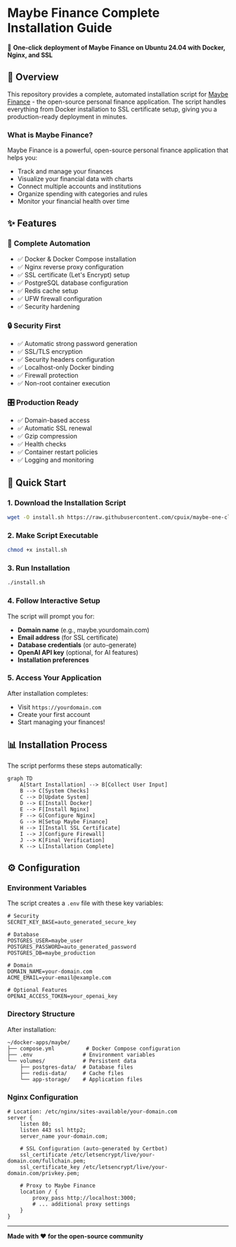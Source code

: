# Maybe Finance Complete Installation Guide
 
🚀 **One-click deployment of Maybe Finance on Ubuntu 24.04 with Docker, Nginx, and SSL**

## 🎯 Overview

This repository provides a complete, automated installation script for [Maybe Finance](https://github.com/maybe-finance/maybe) - the open-source personal finance application. The script handles everything from Docker installation to SSL certificate setup, giving you a production-ready deployment in minutes.

### What is Maybe Finance?

Maybe Finance is a powerful, open-source personal finance application that helps you:
- Track and manage your finances
- Visualize your financial data with charts
- Connect multiple accounts and institutions
- Organize spending with categories and rules
- Monitor your financial health over time

## ✨ Features

### 🔧 **Complete Automation**
- ✅ Docker & Docker Compose installation
- ✅ Nginx reverse proxy configuration
- ✅ SSL certificate (Let's Encrypt) setup
- ✅ PostgreSQL database configuration
- ✅ Redis cache setup
- ✅ UFW firewall configuration
- ✅ Security hardening

### 🔒 **Security First**
- ✅ Automatic strong password generation
- ✅ SSL/TLS encryption
- ✅ Security headers configuration
- ✅ Localhost-only Docker binding
- ✅ Firewall protection
- ✅ Non-root container execution

### 🎛️ **Production Ready**
- ✅ Domain-based access
- ✅ Automatic SSL renewal
- ✅ Gzip compression
- ✅ Health checks
- ✅ Container restart policies
- ✅ Logging and monitoring


## 🚀 Quick Start

### 1. Download the Installation Script

```bash
wget -O install.sh https://raw.githubusercontent.com/cpuix/maybe-one-click-install/main/install.sh
```

### 2. Make Script Executable

```bash
chmod +x install.sh
```

### 3. Run Installation

```bash
./install.sh
```

### 4. Follow Interactive Setup

The script will prompt you for:
- **Domain name** (e.g., maybe.yourdomain.com)
- **Email address** (for SSL certificate)
- **Database credentials** (or auto-generate)
- **OpenAI API key** (optional, for AI features)
- **Installation preferences**

### 5. Access Your Application

After installation completes:
- Visit `https://yourdomain.com`
- Create your first account
- Start managing your finances!

## 📊 Installation Process

The script performs these steps automatically:

```mermaid
graph TD
    A[Start Installation] --> B[Collect User Input]
    B --> C[System Checks]
    C --> D[Update System]
    D --> E[Install Docker]
    E --> F[Install Nginx]
    F --> G[Configure Nginx]
    G --> H[Setup Maybe Finance]
    H --> I[Install SSL Certificate]
    I --> J[Configure Firewall]
    J --> K[Final Verification]
    K --> L[Installation Complete]
```


## ⚙️ Configuration

### Environment Variables

The script creates a `.env` file with these key variables:

```env
# Security
SECRET_KEY_BASE=auto_generated_secure_key

# Database
POSTGRES_USER=maybe_user
POSTGRES_PASSWORD=auto_generated_password
POSTGRES_DB=maybe_production

# Domain
DOMAIN_NAME=your-domain.com
ACME_EMAIL=your-email@example.com

# Optional Features
OPENAI_ACCESS_TOKEN=your_openai_key
```

### Directory Structure

After installation:

```
~/docker-apps/maybe/
├── compose.yml          # Docker Compose configuration
├── .env                # Environment variables
└── volumes/            # Persistent data
    ├── postgres-data/  # Database files
    ├── redis-data/     # Cache files
    └── app-storage/    # Application files
```

### Nginx Configuration

```nginx
# Location: /etc/nginx/sites-available/your-domain.com
server {
    listen 80;
    listen 443 ssl http2;
    server_name your-domain.com;
    
    # SSL Configuration (auto-generated by Certbot)
    ssl_certificate /etc/letsencrypt/live/your-domain.com/fullchain.pem;
    ssl_certificate_key /etc/letsencrypt/live/your-domain.com/privkey.pem;
    
    # Proxy to Maybe Finance
    location / {
        proxy_pass http://localhost:3000;
        # ... additional proxy settings
    }
}
```

---

**Made with ❤️ for the open-source community**
